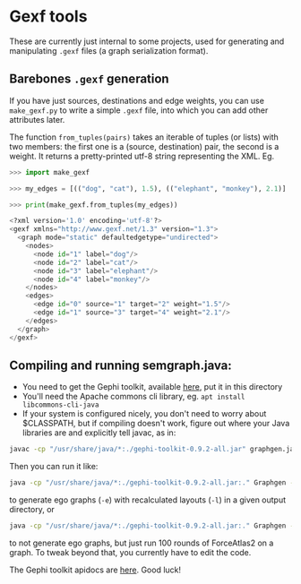 # Gexf tools

These are currently just internal to some projects, used for generating and manipulating `.gexf` files (a graph serialization format).

## Barebones `.gexf` generation

If you have just sources, destinations and edge weights, you can use `make_gexf.py` to write a simple `.gexf` file, into which you can add other attributes later.

The function `from_tuples(pairs)` takes an iterable of tuples (or lists) with two members: the first one is a (source, destination) pair, the second is a weight. It returns a pretty-printed utf-8 string representing the XML. Eg.

```python
>>> import make_gexf

>>> my_edges = [(("dog", "cat"), 1.5), (("elephant", "monkey"), 2.1)]

>>> print(make_gexf.from_tuples(my_edges))

<?xml version='1.0' encoding='utf-8'?>
<gexf xmlns="http://www.gexf.net/1.3" version="1.3">
  <graph mode="static" defaultedgetype="undirected">
    <nodes>
      <node id="1" label="dog"/>
      <node id="2" label="cat"/>
      <node id="3" label="elephant"/>
      <node id="4" label="monkey"/>
    </nodes>
    <edges>
      <edge id="0" source="1" target="2" weight="1.5"/>
      <edge id="1" source="3" target="4" weight="2.1"/>
    </edges>
  </graph>
</gexf>
```

## Compiling and running semgraph.java:

* You need to get the Gephi toolkit, available [here](https://github.com/gephi/gephi-toolkit/releases/download/v0.9.2/gephi-toolkit-0.9.2-all.jar), put it in this directory
* You'll need the Apache commons cli library, eg. `apt install libcommons-cli-java`
* If your system is configured nicely, you don't need to worry about $CLASSPATH, but if compiling doesn't work, figure out where your Java libraries are and explicitly tell javac, as in:

```bash
javac -cp "/usr/share/java/*:./gephi-toolkit-0.9.2-all.jar" graphgen.java
```

Then you can run it like:

```bash
java -cp "/usr/share/java/*:./gephi-toolkit-0.9.2-all.jar:." Graphgen -e -l -i /path/to/input/gexf -o /output/directory/
```

to generate ego graphs (`-e`) with recalculated layouts (`-l`) in a given output directory, or

```bash
java -cp "/usr/share/java/*:./gephi-toolkit-0.9.2-all.jar:." Graphgen -i /path/to/input/gexf -o /output/file --rounds 100
```

to not generate ego graphs, but just run 100 rounds of ForceAtlas2 on a graph. To tweak beyond that, you currently have to edit the code.

The Gephi toolkit apidocs are [here](https://gephi.org/gephi-toolkit/0.9.2/apidocs/). Good luck!

